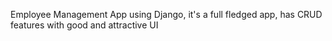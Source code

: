 Employee Management App using Django, it's a full fledged app, has CRUD features with good and attractive UI
